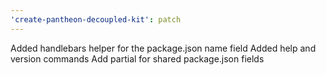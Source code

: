 ```yaml
---
'create-pantheon-decoupled-kit': patch
---
```


Added handlebars helper for the package.json name field
Added help and version commands
Add partial for shared package.json fields